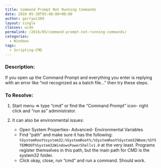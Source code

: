 ```yaml
---
title: Command Prompt Not Running Commands
date: 2016-05-30T05:48:00+00:00
author: gerryw1389
layout: single
classes: wide
permalink: /2016/05/command-prompt-not-running-commands/
categories:
  - Windows
tags:
  - Scripting-CMD
---
```

<!--more-->

### Description:

If you open up the Command Prompt and everything you enter is replying with an error like &#8220;not recognized as a batch file&#8230;&#8221; then try these steps.

### To Resolve:

1. Start menu => type &#8220;cmd&#8221; or find the &#8220;Command Prompt&#8221; icon- right click and &#8220;run as&#8221; administrator.

2. It can also be environmental issues:

   - Open System Properties- Advanced- Environmental Variables
   - Find &#8220;path&#8221; and make sure it has the following: `%SystemRoot%system32;%SystemRoot%;%SystemRoot%System32Wbem;%SYSTEMROOT%System32WindowsPowerShellv1.0` at the very least. Programs register themselves in this path, but the main path for CMD is the system32 folder.
   - Click okay, close, run &#8220;cmd&#8221; and run a command. Should work.